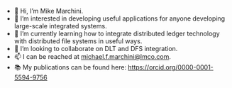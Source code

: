 - 👋 Hi, I’m Mike Marchini.
- 👀 I’m interested in developing useful applications for anyone developing large-scale integrated systems.
- 🌱 I’m currently learning how to integrate distributed ledger technology with distributed file systems in useful ways.
- :busts_in_silhouette: I’m looking to collaborate on DLT and DFS integration.
- 📫 I can be reached at michael.f.marchini@lmco.com.
- :books: My publications can be found here: https://orcid.org/0000-0001-5594-9756

<!---
marchinm/marchinm is a ✨ special ✨ repository because its `README.md` (this file) appears on your GitHub profile.
You can click the Preview link to take a look at your changes.
--->
